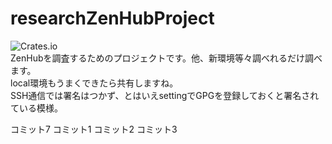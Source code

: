 # researchZenHubProject
![Crates.io](https://img.shields.io/crates/l/rustc-serialize.svg)<br>
ZenHubを調査するためのプロジェクトです。他、新環境等々調べれるだけ調べます。<br>
local環境もうまくできたら共有しますね。<br>
SSH通信では署名はつかず、とはいえsettingでGPGを登録しておくと署名されている模様。


コミット7
コミット1
コミット2
コミット3






